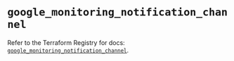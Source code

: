 # `google_monitoring_notification_channel`

Refer to the Terraform Registry for docs: [`google_monitoring_notification_channel`](https://registry.terraform.io/providers/hashicorp/google/6.28.0/docs/resources/monitoring_notification_channel).
